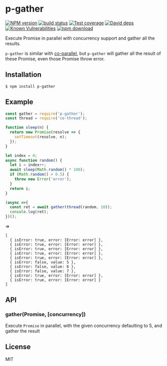 p-gather
=========

[![NPM version][npm-image]][npm-url]
[![build status][travis-image]][travis-url]
[![Test coverage][codecov-image]][codecov-url]
[![David deps][david-image]][david-url]
[![Known Vulnerabilities][snyk-image]][snyk-url]
[![npm download][download-image]][download-url]

[npm-image]: https://img.shields.io/npm/v/p-gather.svg?style=flat-square
[npm-url]: https://npmjs.org/package/p-gather
[travis-image]: https://img.shields.io/travis/node-modules/p-gather.svg?style=flat-square
[travis-url]: https://travis-ci.org/node-modules/p-gather
[codecov-image]: https://img.shields.io/codecov/c/github/node-modules/p-gather.svg?style=flat-square
[codecov-url]: https://codecov.io/github/node-modules/p-gather?branch=master
[david-image]: https://img.shields.io/david/node-modules/p-gather.svg?style=flat-square
[david-url]: https://david-dm.org/node-modules/p-gather
[snyk-image]: https://snyk.io/test/npm/p-gather/badge.svg?style=flat-square
[snyk-url]: https://snyk.io/test/npm/p-gather
[download-image]: https://img.shields.io/npm/dm/p-gather.svg?style=flat-square
[download-url]: https://npmjs.org/package/p-gather

Execute Promise in parallel with concurrency support and gather all the results.

`p-gather` is similar with [co-parallel](https://github.com/visionmedia/co-parallel), but `p-gather` will gather all the result of these Promise, even those Promise throw error.

## Installation

```
$ npm install p-gather
```

## Example

```js
const gather = require('p-gather');
const thread = require('co-thread');

function sleep(n) {
  return new Promise(resolve => {
    setTimeout(resolve, n);
  });
}

let index = 0;
async function random() {
  let i = index++;
  await sleep(Math.random() * 100);
  if (Math.random() > 0.5) {
    throw new Error('error');
  }
  return i;
}

(async =>{
  const ret = await gather(thread(random, 10));
  console.log(ret);
})();
```

=>

```
[
  { isError: true, error: [Error: error] },
  { isError: true, error: [Error: error] },
  { isError: true, error: [Error: error] },
  { isError: true, error: [Error: error] },
  { isError: true, error: [Error: error] },
  { isError: false, value: 5 },
  { isError: false, value: 6 },
  { isError: false, value: 7 },
  { isError: true, error: [Error: error] },
  { isError: true, error: [Error: error] }
]
```

## API

### gather(Promise, [concurrency])

Execute `Promise` in parallel, with the given concurrency defaulting to 5, and gather the result

## License

MIT
